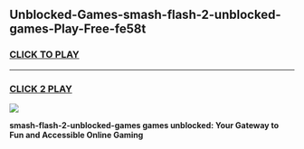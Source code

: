 
## Unblocked-Games-smash-flash-2-unblocked-games-Play-Free-fe58t
<h3>
<a href="https://premium76.site?title=smash-flash-2-unblocked-games&ref=18A1">CLICK TO PLAY</a></h3>
<hr>

<h3>
<a href="https://premium76.site?title=smash-flash-2-unblocked-games&ref=18A1">CLICK 2 PLAY</a>
  
</h3>

<a href="https://premium76.site?title=smash-flash-2-unblocked-games&ref=18A1"><img src="https://clearcache.store/games.png"></a>


**smash-flash-2-unblocked-games games unblocked: Your Gateway to Fun and Accessible Online Gaming**
